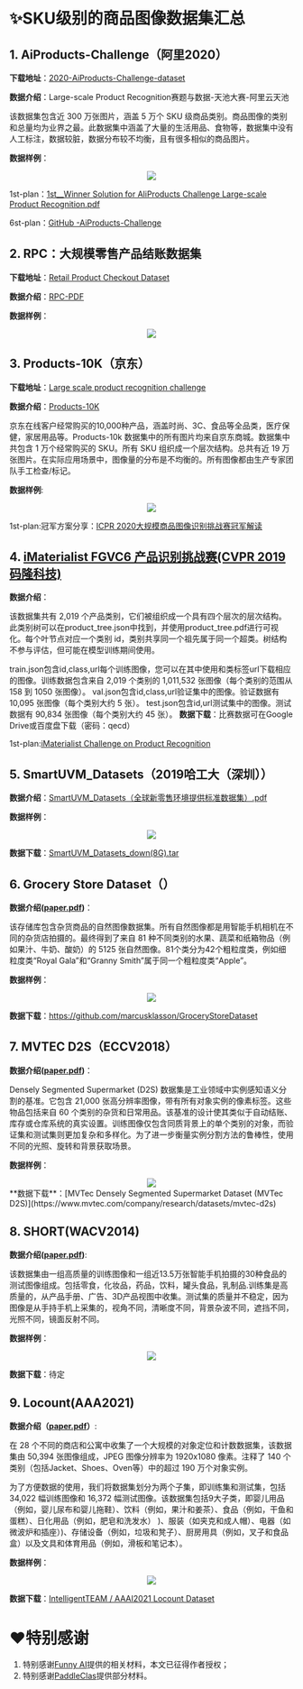 # :sparkles:SKU级别的商品图像数据集汇总

## 1. AiProducts-Challenge（阿里2020）
**下载地址**：[2020-AiProducts-Challenge-dataset](https://github.com/mingliangzhang2018/AiProducts-Challenge/tree/master/dataset)

**数据介绍**：Large-scale Product Recognition赛题与数据-天池大赛-阿里云天池

该数据集包含近 300 万张图片，涵盖 5 万个 SKU 级商品类别。商品图像的类别和总量均为业界之最。此数据集中涵盖了大量的生活用品、食物等，数据集中没有人工标注，数据较脏，数据分布较不均衡，且有很多相似的商品图片。

**数据样例**：  
</div>  
<div align="center">
<img src="./Image/AiProducts-Challenge.jpg"/>
</div>  


1st-plan：[1st__Winner Solution for AliProducts Challenge Large-scale Product Recognition.pdf](https://trax-geometry.s3.amazonaws.com/cvpr_challenge/recognition_challenge_technical_reports/1st__Winner+Solution+for+AliProducts+Challenge+Large-scale+Product+Recognition.pdf)

6st-plan：[GitHub -AiProducts-Challenge](https://github.com/mingliangzhang2018/AiProducts-Challenge)

## 2. RPC：大规模零售产品结账数据集
**下载地址**：[Retail Product Checkout Dataset](https://www.kaggle.com/datasets/diyer22/retail-product-checkout-dataset)

**数据介绍**：[RPC-PDF](https://arxiv.org/pdf/1901.07249.pdf)

**数据样例**：  

</div>  
<div align="center">
<img src="./Image/RPC.jpg"/>
</div>  

## 3. Products-10K（京东）
**下载地址**：[Large scale product recognition challenge](https://products-10k.github.io/challenge.html#downloads)

**数据介绍**：[Products-10K](https://arxiv.org/pdf/2008.10545.pdf)

京东在线客户经常购买的10,000种产品，涵盖时尚、3C、食品等全品类，医疗保健，家居用品等。Products-10k 数据集中的所有图片均来自京东商城。数据集中共包含 1 万个经常购买的 SKU。所有 SKU 组织成一个层次结构。总共有近 19 万张图片。在实际应用场景中，图像量的分布是不均衡的。所有图像都由生产专家团队手工检查/标记。


**数据样例**:
</div>  
<div align="center">
<img src="./Image/Product10k.jpg"/>
</div>  

1st-plan:冠军方案分享：[ICPR 2020大规模商品图像识别挑战赛冠军解读](https://blog.51cto.com/u_15298598/3121258)

## 4. [iMaterialist FGVC6 产品识别挑战赛(CVPR 2019码隆科技)](https://www.kaggle.com/c/imaterialist-product-2019/)
**数据介绍**：

该数据集共有 2,019 个产品类别，它们被组织成一个具有四个层次的层次结构。此类别树可以在product_tree.json中找到，并使用product_tree.pdf进行可视化。每个叶节点对应一个类别 id，类别共享同一个祖先属于同一个超类。树结构不参与评估，但可能在模型训练期间使用。

train.json包含id,class,url每个训练图像，您可以在其中使用和类标签url下载相应的图像。训练数据包含来自 2,019 个类别的 1,011,532 张图像（每个类别的范围从 158 到 1050 张图像）。
val.json包含id,class,url验证集中的图像。验证数据有 10,095 张图像（每个类别大约 5 张）。
test.json包含id,url测试集中的图像。测试数据有 90,834 张图像（每个类别大约 45 张）。
**数据下载**：比赛数据可在Google Drive或百度盘下载（密码：qecd）

1st-plan:[iMaterialist Challenge on Product Recognition](https://www.kaggle.com/c/imaterialist-product-2019/)

## 5. SmartUVM_Datasets（2019哈工大（深圳））
**数据介绍**：[SmartUVM_Datasets（全球新零售环境提供标准数据集）.pdf](https://dl2link.com/Selected%20Journal%20Publications/Towards%20New%20Retail%20A%20Benchmark%20Dataset%20for%20Smart%20Unmanned%20Vending%20Machines.pdf)


**数据样例**：
</div>  
<div align="center">
<img src="./Image/SmartUVM_Datasets.jpg"/>
</div>  

**数据下载**：[SmartUVM_Datasets_down(8G).tar](https://www.dl2link.com/dataset/SmartUVM_Datasets.tar)

## 6. Grocery Store Dataset（）
**数据介绍([paper.pdf](https://arxiv.org/pdf/1901.00711.pdf))**：  

该存储库包含杂货商品的自然图像数据集。所有自然图像都是用智能手机相机在不同的杂货店拍摄的。最终得到了来自 81 种不同类别的水果、蔬菜和纸箱物品（例如果汁、牛奶、酸奶）的 5125 张自然图像。81个类分为42个粗粒度类，例如细粒度类“Royal Gala”和“Granny Smith”属于同一个粗粒度类“Apple”。


**数据样例**：
</div>  
<div align="center">
<img src="./Image/Grocery_Store_Dataset.jpg"/>
</div>  

**数据下载**：https://github.com/marcusklasson/GroceryStoreDataset

## 7. MVTEC D2S（ECCV2018）
**数据介绍([paper.pdf](https://openaccess.thecvf.com/content_ECCV_2018/papers/Patrick_Follmann_D2S_Densely_Segmented_ECCV_2018_paper.pdf))**：  

Densely Segmented Supermarket (D2S) 数据集是工业领域中实例感知语义分割的基准。它包含 21,000 张高分辨率图像，带有所有对象实例的像素标签。这些物品包括来自 60 个类别的杂货和日常用品。该基准的设计使其类似于自动结账、库存或仓库系统的真实设置。训练图像仅包含同质背景上的单个类别的对象，而验证集和测试集则更加复杂和多样化。为了进一步衡量实例分割方法的鲁棒性，使用不同的光照、旋转和背景获取场景。


**数据样例**：
</div>  
<div align="center">
<img src="./Image/MVTEC_D2S.jpg"/>
</div>
**数据下载**：[MVTec Densely Segmented Supermarket Dataset (MVTec D2S)](https://www.mvtec.com/company/research/datasets/mvtec-d2s)

## 8. SHORT(WACV2014)
**数据介绍([paper.pdf](https://projet.liris.cnrs.fr/imagine/pub/proceedings/ICIP-2014/Papers/1569914435.pdf))**:   

该数据集由一组高质量的训练图像和一组近13.5万张智能手机拍摄的30种食品的测试图像组成。包括零食，化妆品，药品，饮料，罐头食品，乳制品.训练集是高质量的，从产品手册、广告、3D产品视图中收集。测试集的质量并不稳定，因为图像是从手持手机上采集的，视角不同，清晰度不同，背景杂波不同，遮挡不同，光照不同，镜面反射不同。

**数据样例**：
</div>  
<div align="center">
<img src="./Image/SHORT.jpg"/>
</div>

**数据下载**：待定

## 9. Locount(AAA2021)

**数据介绍（[paper.pdf](https://projet.liris.cnrs.fr/imagine/pub/proceedings/ICIP-2014/Papers/1569914435.pdf)）**:  

在 28 个不同的商店和公寓中收集了一个大规模的对象定位和计数数据集，该数据集由 50,394 张图像组成，JPEG 图像分辨率为 1920x1080 像素。注释了 140 个类别（包括Jacket、Shoes、Oven等）中的超过 190 万个对象实例。

为了方便数据的使用，我们将数据集划分为两个子集，即训练集和测试集，包括 34,022 幅训练图像和 16,372 幅测试图像。该数据集包括9大子类，即婴儿用品（例如，婴儿尿布和婴儿拖鞋）、饮料（例如，果汁和姜茶）、食品（例如，干鱼和蛋糕）、日化用品（例如，肥皂和洗发水） )、服装（如夹克和成人帽）、电器（如微波炉和插座）)、存储设备（例如，垃圾和凳子）、厨房用具（例如，叉子和食品盒）以及文具和体育用品（例如，滑板和笔记本）。

**数据样例**：
</div>  
<div align="center">
<img src="./Image/Locount.jpg"/>
</div>

**数据下载**：[IntelligentTEAM / AAAI2021 Locount Dataset](https://isrc.iscas.ac.cn/gitlab/research/locount-dataset)

# :heart:特别感谢
1. 特别感谢[Funny AI](https://zhuanlan.zhihu.com/p/490105852)提供的相关材料，本文已征得作者授权；
2. 特别感谢[PaddleClas](https://github.com/PaddlePaddle/PaddleClas/blob/release/2.4/docs/zh_CN/data_preparation/recognition_dataset.md#2.2.2)提供部分材料。
